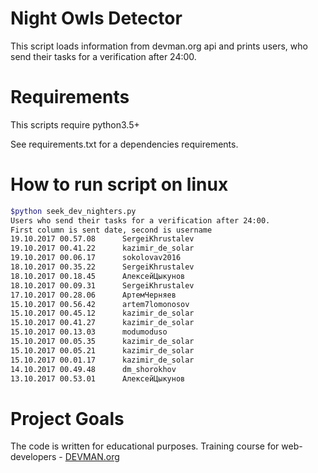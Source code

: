 # Night Owls Detector

This script loads information from devman.org api and prints users, who send their tasks for a verification after 24:00. 

# Requirements

This scripts require python3.5+

See requirements.txt for a dependencies requirements.

# How to run script on linux

```bash
$python seek_dev_nighters.py 
Users who send their tasks for a verification after 24:00.
First column is sent date, second is username
19.10.2017 00.57.08      SergeiKhrustalev
19.10.2017 00.41.22      kazimir_de_solar
19.10.2017 00.06.17      sokolovav2016
18.10.2017 00.35.22      SergeiKhrustalev
18.10.2017 00.18.45      АлексейЦыкунов
18.10.2017 00.09.31      SergeiKhrustalev
17.10.2017 00.28.06      АртемЧерняев
15.10.2017 00.56.42      artem7lomonosov
15.10.2017 00.45.12      kazimir_de_solar
15.10.2017 00.41.27      kazimir_de_solar
15.10.2017 00.13.03      modumoduso
15.10.2017 00.05.35      kazimir_de_solar
15.10.2017 00.05.21      kazimir_de_solar
15.10.2017 00.01.17      kazimir_de_solar
14.10.2017 00.49.48      dm_shorokhov
13.10.2017 00.53.01      АлексейЦыкунов
```


# Project Goals

The code is written for educational purposes. Training course for web-developers - [DEVMAN.org](https://devman.org)
